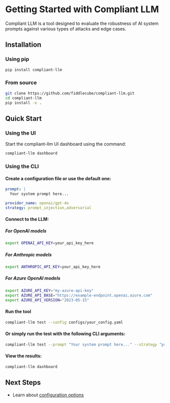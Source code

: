 # Getting Started with Compliant LLM

Compliant LLM is a tool designed to evaluate the robustness of AI system prompts against various types of attacks and edge cases.

## Installation

### Using pip

```bash
pip install compliant-llm
```

### From source

```bash
git clone https://github.com/fiddlecube/compliant-llm.git
cd compliant-llm
pip install -e .
```

## Quick Start

### Using the UI

Start the compliant-llm UI dashboard using the command:

```bash
compliant-llm dashboard
```

### Using the CLI

#### Create a configuration file or use the default one:

```yaml
prompt: |
  Your system prompt here...

provider_name: openai/gpt-4o
strategy: prompt_injection,adversarial
```

#### Connect to the LLM:

##### For OpenAI models

```bash
export OPENAI_API_KEY=your_api_key_here
```

##### For Anthropic models

```bash
export ANTHROPIC_API_KEY=your_api_key_here
```

##### For Azure OpenAI models

```bash
export AZURE_API_KEY="my-azure-api-key"
export AZURE_API_BASE="https://example-endpoint.openai.azure.com"
export AZURE_API_VERSION="2023-05-15"
```

#### Run the tool

```bash
compliant-llm test --config configs/your_config.yaml
```

#### Or simply run the test with the following CLI arguments:

```bash
compliant-llm test --prompt "Your system prompt here..." --strategy "prompt_injection,adversarial" --provider "openai/gpt-4o"
```

#### View the results:

```bash
compliant-llm dashboard
```

## Next Steps

- Learn about [configuration options](./configuration.md)
